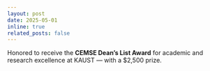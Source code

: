 ```yaml
---
layout: post
date: 2025-05-01
inline: true
related_posts: false
---
```




Honored to receive the **CEMSE Dean’s List Award** for academic and research excellence at KAUST — with a $2,500 prize.

